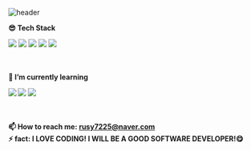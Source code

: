 ![header](https://capsule-render.vercel.app/api?type=waving&color=auto&height=300&section=header&text=HyewonShin&fontSize=90)


<strong>😎 Tech Stack</strong></br>

<img src="https://img.shields.io/badge/html-E34F26?style=for-the-badge&logo=html5&logoColor=white"> <img src="https://img.shields.io/badge/css-1572B6?style=for-the-badge&logo=css3&logoColor=white"> <img src="https://img.shields.io/badge/JAVA-007396?style=for-the-badge&logo=java&logoColor=white"> <img src="https://img.shields.io/badge/Spring-6DB33F?style=for-the-badge&logo=Spring&logoColor=white"> <img src="https://img.shields.io/badge/oracle-F80000?style=for-the-badge&logo=oracle&logoColor=white">
<br/>
<br/>
<br/>

<strong>🌱 I’m currently learning<strong><br/>
 
<img src="https://img.shields.io/badge/JavaScript-F7DF1E?style=flat-square&logo=JavaScript&logoColor=white"/>
<img src="https://img.shields.io/badge/Node.js-339933?style=flat-square&logo=Node.js&logoColor=white"/>
<img src="https://img.shields.io/badge/Python-3766AB?style=flat-square&logo=Python&logoColor=white"/>
<br/>
<br/>
<br/>

📫 How to reach me: rusy7225@naver.com<br/>
⚡ fact: I LOVE CODING! I WILL BE A GOOD SOFTWARE DEVELOPER!😋

<br/>
<br/>
<br/>

